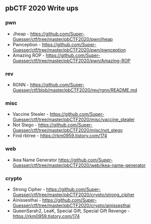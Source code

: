 ## pbCTF 2020 Write ups

### pwn
- Jheap - https://github.com/Super-Guesser/ctf/tree/master/pbCTF2020/pwn/jheap
- Pwnception - https://github.com/Super-Guesser/ctf/tree/master/pbCTF2020/pwn/pwnception
- Amazing ROP - https://github.com/Super-Guesser/ctf/tree/master/pbCTF2020/pwn/Amazing-ROP

### rev
- RGNN - https://github.com/Super-Guesser/ctf/blob/master/pbCTF2020/rev/rgnn/README.md

### misc
- Vaccine Stealer - https://github.com/Super-Guesser/ctf/tree/master/pbCTF2020/misc/vaccine_stealer
- Not Stego - https://github.com/Super-Guesser/ctf/tree/master/pbCTF2020/misc/not_stego
- Find rbtree - https://rkm0959.tistory.com/174

### web
- Ikea Name Generator  https://github.com/Super-Guesser/ctf/tree/master/pbCTF2020/web/ikea-name-generator

### crypto
- Strong Cipher - https://github.com/Super-Guesser/ctf/tree/master/pbCTF2020/crypto/strong_cipher
- Ainissesthai - https://github.com/Super-Guesser/ctf/tree/master/pbCTF2020/crypto/ainissesthai
- QueenSarah2, LeaK, Special Gift, Special Gift Revenge - https://rkm0959.tistory.com/174
